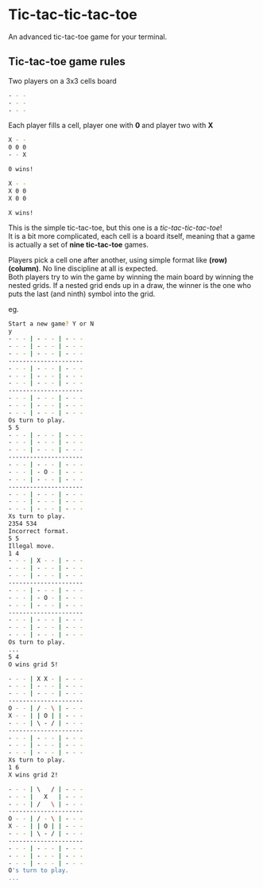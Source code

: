 # Tic-tac-tic-tac-toe

An advanced tic-tac-toe game for your terminal.

## Tic-tac-toe game rules

Two players on a 3x3 cells board

```bash
- - -
- - -
- - -
```

Each player fills a cell, player one with **0** and player two with **X**

```bash
X - -
0 0 0
- - X

0 wins!

X - -
X 0 0
X 0 0

X wins!
```

This is the simple tic-tac-toe, but this one is a *tic-tac-tic-tac-toe*!  
It is a bit more complicated, each cell is a board itself, meaning that a game is actually a set of **nine tic-tac-toe** games.  

Players pick a cell one after another, using simple format like **(row) (column)**. No line discipline at all is expected.  
Both players try to win the game by winning the main board by winning the nested grids. If a nested grid ends up in a draw, the winner is the one who puts the last (and ninth) symbol into the grid.  

eg.
```bash
Start a new game? Y or N
y
- - - | - - - | - - -
- - - | - - - | - - -
- - - | - - - | - - -
---------------------
- - - | - - - | - - -
- - - | - - - | - - -
- - - | - - - | - - -
---------------------
- - - | - - - | - - -
- - - | - - - | - - -
- - - | - - - | - - -
Os turn to play.
5 5
- - - | - - - | - - -
- - - | - - - | - - -
- - - | - - - | - - -
---------------------
- - - | - - - | - - -
- - - | - O - | - - -
- - - | - - - | - - -
---------------------
- - - | - - - | - - -
- - - | - - - | - - -
- - - | - - - | - - -
Xs turn to play.
2354 534
Incorrect format.
5 5
Illegal move.
1 4
- - - | X - - | - - -
- - - | - - - | - - -
- - - | - - - | - - -
---------------------
- - - | - - - | - - -
- - - | - O - | - - -
- - - | - - - | - - -
---------------------
- - - | - - - | - - -
- - - | - - - | - - -
- - - | - - - | - - -
Os turn to play.
...
5 4
O wins grid 5!

- - - | X X - | - - -
- - - | - - - | - - -
- - - | - - - | - - -
---------------------
O - - | / - \ | - - -
X - - | | O | | - - -
- - - | \ - / | - - -
---------------------
- - - | - - - | - - -
- - - | - - - | - - -
- - - | - - - | - - -
Xs turn to play.
1 6
X wins grid 2!

- - - | \   / | - - -
- - - |   X   | - - -
- - - | /   \ | - - -
---------------------
O - - | / - \ | - - -
X - - | | O | | - - -
- - - | \ - / | - - -
---------------------
- - - | - - - | - - -
- - - | - - - | - - -
- - - | - - - | - - -
O's turn to play.
...
```